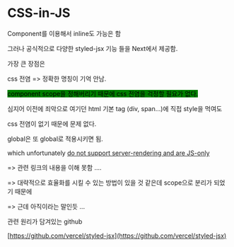# CSS-in-JS

Component를 이용해서 inline도 가능은 함

그러나 공식적으로 다양한 styled-jsx 기능 들을 Next에서 제공함.



가장 큰 장점은&#x20;

css 전염 => 정확한 명칭이 기억 안남.

<mark style="background-color:green;">component scope을 정해버리기 때문에 css 전염을 걱정할 필요가 없다.</mark>

심지어 이전에 죄악으로 여기던 html 기본 tag (div, span...)에 직접 style을 먹여도&#x20;

css 전염이 없기 때문에 문제 없다.



global은 또 global로 적용시키면 됨.



which unfortunately [do not support server-rendering and are JS-only](https://github.com/w3c/webcomponents/issues/71)

\=> 관련 링크의 내용을 이해 못함 ....

\=> 대략적으로 효율화를 시킬 수 있는 방법이 있을 것 같은데 scope으로 분리가 되었기 때문에

\=> 근데 아직이라는 말인듯 ...



관련 원리가 담겨있는 github

[https://github.com/vercel/styled-jsx](https://github.com/vercel/styled-jsx)



